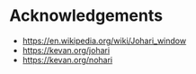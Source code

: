 # Acknowledgements

- https://en.wikipedia.org/wiki/Johari_window
- https://kevan.org/johari
- https://kevan.org/nohari
